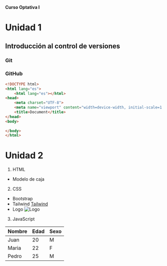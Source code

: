 **Curso Optativa I**

# Unidad 1
## Introducción al control de versiones
### Git
### GitHub

```html
<!DOCTYPE html>
<html lang="es">
    <html lang="es"></html>
<head>
    <meta charset="UTF-8">
    <meta name="viewport" content="width=device-width, initial-scale=1.0">
    <title>Document</title>
</head>
<body>
    
</body>
</html>
```
# Unidad 2
1. HTML
* Modelo de caja
2. CSS
- Bootstrap
- Tailwind [Tailwind](https://tailwindcss.com/)
- Logo ![Logo](https://tailwindcss.com/img/tailwindcss-mark.svg)
3. JavaScript

| Nombre | Edad | Sexo |
| ------ | ---- | ---- |
| Juan   | 20   | M    |
| Maria  | 22   | F    |
| Pedro  | 25   | M    |

